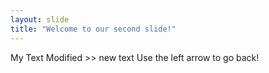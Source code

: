```yaml
---
layout: slide
title: "Welcome to our second slide!"
---
```

My Text Modified >> new text
Use the left arrow to go back!
